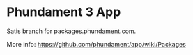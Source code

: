 Phundament 3 App
================

Satis branch for packages.phundament.com.

More info: https://github.com/phundament/app/wiki/Packages